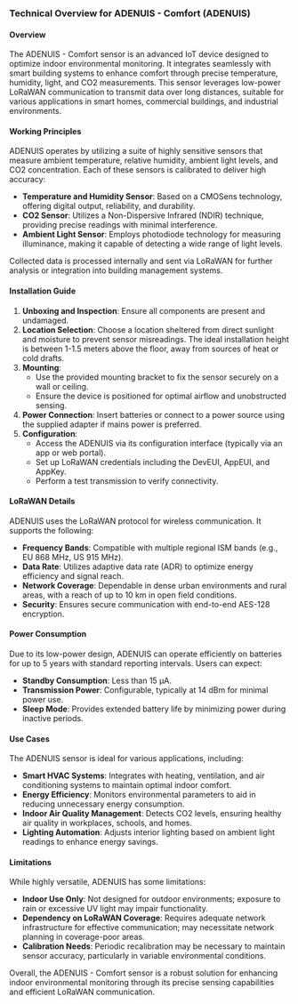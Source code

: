 ### Technical Overview for ADENUIS - Comfort (ADENUIS)

#### Overview
The ADENUIS - Comfort sensor is an advanced IoT device designed to optimize indoor environmental monitoring. It integrates seamlessly with smart building systems to enhance comfort through precise temperature, humidity, light, and CO2 measurements. This sensor leverages low-power LoRaWAN communication to transmit data over long distances, suitable for various applications in smart homes, commercial buildings, and industrial environments.

#### Working Principles
ADENUIS operates by utilizing a suite of highly sensitive sensors that measure ambient temperature, relative humidity, ambient light levels, and CO2 concentration. Each of these sensors is calibrated to deliver high accuracy:

- **Temperature and Humidity Sensor**: Based on a CMOSens technology, offering digital output, reliability, and durability.
- **CO2 Sensor**: Utilizes a Non-Dispersive Infrared (NDIR) technique, providing precise readings with minimal interference.
- **Ambient Light Sensor**: Employs photodiode technology for measuring illuminance, making it capable of detecting a wide range of light levels.

Collected data is processed internally and sent via LoRaWAN for further analysis or integration into building management systems.

#### Installation Guide
1. **Unboxing and Inspection**: Ensure all components are present and undamaged.
2. **Location Selection**: Choose a location sheltered from direct sunlight and moisture to prevent sensor misreadings. The ideal installation height is between 1-1.5 meters above the floor, away from sources of heat or cold drafts.
3. **Mounting**:
   - Use the provided mounting bracket to fix the sensor securely on a wall or ceiling.
   - Ensure the device is positioned for optimal airflow and unobstructed sensing.
4. **Power Connection**: Insert batteries or connect to a power source using the supplied adapter if mains power is preferred.
5. **Configuration**:
   - Access the ADENUIS via its configuration interface (typically via an app or web portal).
   - Set up LoRaWAN credentials including the DevEUI, AppEUI, and AppKey.
   - Perform a test transmission to verify connectivity.

#### LoRaWAN Details
ADENUIS uses the LoRaWAN protocol for wireless communication. It supports the following:

- **Frequency Bands**: Compatible with multiple regional ISM bands (e.g., EU 868 MHz, US 915 MHz).
- **Data Rate**: Utilizes adaptive data rate (ADR) to optimize energy efficiency and signal reach.
- **Network Coverage**: Dependable in dense urban environments and rural areas, with a reach of up to 10 km in open field conditions.
- **Security**: Ensures secure communication with end-to-end AES-128 encryption.

#### Power Consumption
Due to its low-power design, ADENUIS can operate efficiently on batteries for up to 5 years with standard reporting intervals. Users can expect:

- **Standby Consumption**: Less than 15 µA.
- **Transmission Power**: Configurable, typically at 14 dBm for minimal power use.
- **Sleep Mode**: Provides extended battery life by minimizing power during inactive periods.

#### Use Cases
The ADENUIS sensor is ideal for various applications, including:

- **Smart HVAC Systems**: Integrates with heating, ventilation, and air conditioning systems to maintain optimal indoor comfort.
- **Energy Efficiency**: Monitors environmental parameters to aid in reducing unnecessary energy consumption.
- **Indoor Air Quality Management**: Detects CO2 levels, ensuring healthy air quality in workplaces, schools, and homes.
- **Lighting Automation**: Adjusts interior lighting based on ambient light readings to enhance energy savings.

#### Limitations
While highly versatile, ADENUIS has some limitations:

- **Indoor Use Only**: Not designed for outdoor environments; exposure to rain or excessive UV light may impair functionality.
- **Dependency on LoRaWAN Coverage**: Requires adequate network infrastructure for effective communication; may necessitate network planning in coverage-poor areas.
- **Calibration Needs**: Periodic recalibration may be necessary to maintain sensor accuracy, particularly in variable environmental conditions.

Overall, the ADENUIS - Comfort sensor is a robust solution for enhancing indoor environmental monitoring through its precise sensing capabilities and efficient LoRaWAN communication.